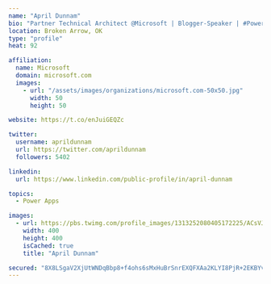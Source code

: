```yaml
---
name: "April Dunnam"
bio: "Partner Technical Architect @Microsoft | Blogger-Speaker | #PowerApps, #PowerAutomate, #Office365, #SharePoint | #WIT | #Karaoke Queen"
location: Broken Arrow, OK
type: "profile"
heat: 92

affiliation:
  name: Microsoft
  domain: microsoft.com
  images:
    - url: "/assets/images/organizations/microsoft.com-50x50.jpg"
      width: 50
      height: 50

website: https://t.co/enJuiGEQZc

twitter:
  username: aprildunnam
  url: https://twitter.com/aprildunnam
  followers: 5402

linkedin:
  url: https://www.linkedin.com/public-profile/in/april-dunnam

topics:
  - Power Apps

images:
  - url: https://pbs.twimg.com/profile_images/1313252080405172225/ACsVJFqU_400x400.jpg
    width: 400
    height: 400
    isCached: true
    title: "April Dunnam"

secured: "8X8LSgaV2XjUtWNDqBbp8+f4ohs6sMxHuBrSnrEXQFXAa2KLYI8PjR+2EKBYvVcjQTHl4c4RF3vmLdxK8EGo/p6w6vh4O/c8Z1uhWKcRWrGOjtfNznFyLnivccX40M7vHxTjM364/Myy8HLjzhlDFe3wFiD7j0z0Zu8pND0bc6lvzQigf/Wu5dzjg1MOIlKVQTwmdy6weAM4bThhuTbygC4tNuN0GUrET7dEZcOgwa87vO3d0H37FRn72kmrIDf9z1qUr/y8m2iZNKr0leWWQ4CNRksotzu1lsfUgxVbEwxP6SQt2CUiJqoAjKJpYnO2nw2rsXqdRvM+LmoKZ67dqyNhUhUdgHyk0YKANtFNLMPm3WKD5vydag/949i2TA7r9I6pt1O/fNY1K3Pw1/uHvIZfZWPzH/Uh+sPaj+t5qyc=;UZ0Dlg/5XZ6C3izxZHn3EA=="
---
```



